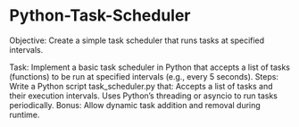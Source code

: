 # Python-Task-Scheduler
Objective: Create a simple task scheduler that runs tasks at specified intervals.

Task:
Implement a basic task scheduler in Python that accepts a list of tasks (functions) to be run at specified intervals (e.g., every 5 seconds).
Steps:
Write a Python script task_scheduler.py that:
Accepts a list of tasks and their execution intervals.
Uses Python’s threading or asyncio to run tasks periodically.
Bonus: Allow dynamic task addition and removal during runtime.
